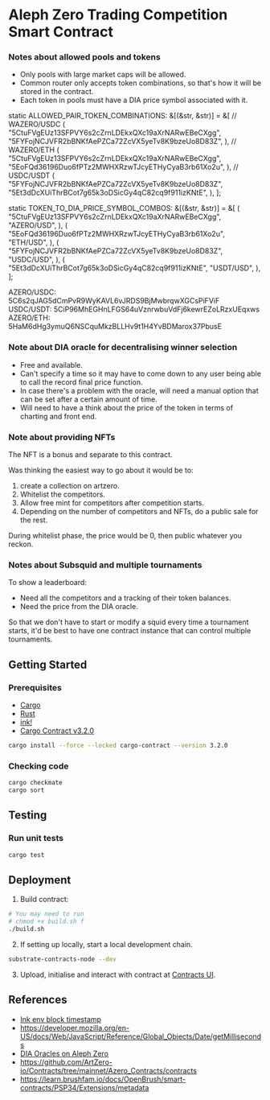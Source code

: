 # Aleph Zero Trading Competition Smart Contract

### Notes about allowed pools and tokens

- Only pools with large market caps will be allowed.
- Common router only accepts token combinations, so that's how it will be stored in the contract.
- Each token in pools must have a DIA price symbol associated with it.

static ALLOWED_PAIR_TOKEN_COMBINATIONS: &[(&str, &str)] = &[
    // WAZERO/USDC
    (
        "5CtuFVgEUz13SFPVY6s2cZrnLDEkxQXc19aXrNARwEBeCXgg",
        "5FYFojNCJVFR2bBNKfAePZCa72ZcVX5yeTv8K9bzeUo8D83Z",
    ),
    // WAZERO/ETH
    (
        "5CtuFVgEUz13SFPVY6s2cZrnLDEkxQXc19aXrNARwEBeCXgg",
        "5EoFQd36196Duo6fPTz2MWHXRzwTJcyETHyCyaB3rb61Xo2u",
    ),
    // USDC/USDT
    (
        "5FYFojNCJVFR2bBNKfAePZCa72ZcVX5yeTv8K9bzeUo8D83Z",
        "5Et3dDcXUiThrBCot7g65k3oDSicGy4qC82cq9f911izKNtE",
    ),
];

static TOKEN_TO_DIA_PRICE_SYMBOL_COMBOS: &[(&str, &str)] = &[
    (
        "5CtuFVgEUz13SFPVY6s2cZrnLDEkxQXc19aXrNARwEBeCXgg",
        "AZERO/USD",
    ),
    (
        "5EoFQd36196Duo6fPTz2MWHXRzwTJcyETHyCyaB3rb61Xo2u",
        "ETH/USD",
    ),
    (
        "5FYFojNCJVFR2bBNKfAePZCa72ZcVX5yeTv8K9bzeUo8D83Z",
        "USDC/USD",
    ),
    (
        "5Et3dDcXUiThrBCot7g65k3oDSicGy4qC82cq9f911izKNtE",
        "USDT/USD",
    ),
];

AZERO/USDC: 5C6s2qJAG5dCmPvR9WyKAVL6vJRDS9BjMwbrqwXGCsPiFViF
USDC/USDT: 5CiP96MhEGHnLFGS64uVznrwbuVdFj6kewrEZoLRzxUEqxws
AZERO/ETH: 5HaM6dHg3ymuQ6NSCquMkzBLLHv9t1H4YvBDMarox37PbusE

### Note about DIA oracle for decentralising winner selection

- Free and available.
- Can't specify a time so it may have to come down to any user being able to call the record final price function.
- In case there's a problem with the oracle, will need a manual option that can be set after a certain amount of time.
- Will need to have a think about the price of the token in terms of charting and front end.

### Note about providing NFTs

The NFT is a bonus and separate to this contract.

Was thinking the easiest way to go about it would be to:
1. create a collection on artzero.
2. Whitelist the competitors.
3. Allow free mint for competitors after competition starts.
4. Depending on the number of competitors and NFTs, do a public sale for the rest.

During whitelist phase, the price would be 0, then public whatever you reckon.

### Notes about Subsquid and multiple tournaments

To show a leaderboard:
- Need all the competitors and a tracking of their token balances.
- Need the price from the DIA oracle.

So that we don't have to start or modify a squid every time a tournament starts, it'd be best to have one contract instance that can control multiple tournaments.

## Getting Started

### Prerequisites

* [Cargo](https://doc.rust-lang.org/cargo/)
* [Rust](https://www.rust-lang.org/)
* [ink!](https://use.ink/)
* [Cargo Contract v3.2.0](https://github.com/paritytech/cargo-contract)
```zsh
cargo install --force --locked cargo-contract --version 3.2.0
```

### Checking code

```zsh
cargo checkmate
cargo sort
```

## Testing

### Run unit tests

```sh
cargo test
```

## Deployment

1. Build contract:
```sh
# You may need to run
# chmod +x build.sh f
./build.sh
```
2. If setting up locally, start a local development chain.
```sh
substrate-contracts-node --dev
```
3. Upload, initialise and interact with contract at [Contracts UI](https://contracts-ui.substrate.io/).

## References

- [Ink env block timestamp](https://docs.rs/ink_env/4.0.0/ink_env/fn.block_timestamp.html)
- https://developer.mozilla.org/en-US/docs/Web/JavaScript/Reference/Global_Objects/Date/getMilliseconds
- [DIA Oracles on Aleph Zero](https://github.com/diadata-org/dia-oracle-anchor)
- https://github.com/ArtZero-io/Contracts/tree/mainnet/Azero_Contracts/contracts
- https://learn.brushfam.io/docs/OpenBrush/smart-contracts/PSP34/Extensions/metadata
